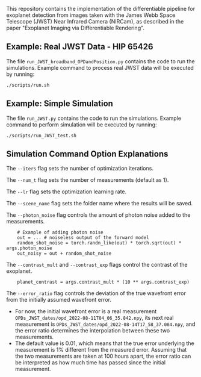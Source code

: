 This repository contains the implementation of the differentiable pipeline for exoplanet detection from images taken with the James Webb Space Telescope (JWST) Near Infrared Camera (NIRCam), as described in the paper "Exoplanet Imaging via Differentiable Rendering".

## Example: Real JWST Data - HIP 65426
The file `run_JWST_broadband_OPDandPosition.py` contains the code to run the simulations. 
Example command to process real JWST data will be executed by running:
```
./scripts/run.sh
```

## Example: Simple Simulation
The file `run_JWST.py` contains the code to run the simulations. 
Example command to perform simulation will be executed by running:
```
./scripts/run_JWST_test.sh
```
## Simulation Command Option Explanations
The `--iters` flag sets the number of optimization iterations.

The `--num_t` flag sets the number of measurements (default as 1).

The `--lr` flag sets the optimization learning rate.

The `--scene_name` flag sets the folder name where the results will be saved.

The `--photon_noise` flag controls the amount of photon noise added to the measurements. 
```
    # Example of adding photon noise
    out = ... # noiseless output of the forward model
    random_shot_noise = torch.randn_like(out) * torch.sqrt(out) * args.photon_noise
    out_noisy = out + random_shot_noise
```

The `--contrast_mult` and `--contrast_exp` flags control the contrast of the exoplanet. 
```
    planet_contrast = args.contrast_mult * (10 ** args.contrast_exp)
```

The `--error_ratio` flag controls the deviation of the true wavefront error from the initially assumed wavefront error. 

- For now, the initial wavefront error is a real measurement `OPDs_JWST_dates/opd_2022-08-11T04_06_35.842.npy`, its next real measurement is `OPDs_JWST_dates/opd_2022-08-14T17_58_37.084.npy`, and the error ratio determines the interpolation between these two measurements. 
- The default value is 0.01, which means that the true error underlying the measurement is 1% different from the measured error. Assuming that the two measurements are taken at 100 hours apart, the error ratio can be interpreted as how much time has passed since the initial measurement.
